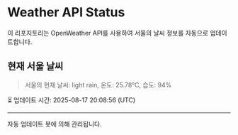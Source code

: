 
# Weather API Status

이 리포지토리는 OpenWeather API를 사용하여 서울의 날씨 정보를 자동으로 업데이트합니다.

## 현재 서울 날씨
> 서울의 현재 날씨: light rain, 온도: 25.78°C, 습도: 94%

⏳ 업데이트 시간: 2025-08-17 20:08:56 (UTC)

---
자동 업데이트 봇에 의해 관리됩니다.
